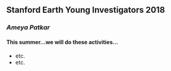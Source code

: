 ## Stanford Earth Young Investigators 2018

### _Ameya Patkar_

#### This summer...we will do these activities...

* etc. 
* etc.
